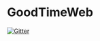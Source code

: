 # GoodTimeWeb

[![Gitter](https://badges.gitter.im/Join%20Chat.svg)](https://gitter.im/Minecraft-GoodTime/GoodTimeWeb?utm_source=badge&utm_medium=badge&utm_campaign=pr-badge&utm_content=badge)